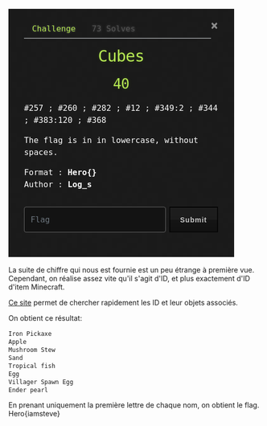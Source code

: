 ![test](../img/Pasted%20image%2020210426183229.png)

La suite de chiffre qui nous est fournie est un peu étrange à première vue.
Cependant, on réalise assez vite qu'il s'agit d'ID, et plus exactement d'ID d'item Minecraft.

[Ce site](https://minecraftitemids.com/) permet de chercher rapidement les ID et leur objets associés.

On obtient ce résultat:
```
Iron Pickaxe 
Apple 
Mushroom Stew 
Sand 
Tropical fish 
Egg 
Villager Spawn Egg 
Ender pearl
```

En prenant uniquement la première lettre de chaque nom, on obtient le flag.<br>
Hero{iamsteve}
